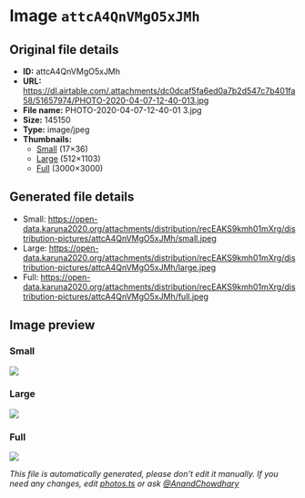 # Image `attcA4QnVMgO5xJMh`

## Original file details

- **ID:** attcA4QnVMgO5xJMh
- **URL:** https://dl.airtable.com/.attachments/dc0dcaf5fa6ed0a7b2d547c7b401fa58/51657974/PHOTO-2020-04-07-12-40-013.jpg
- **File name:** PHOTO-2020-04-07-12-40-01 3.jpg
- **Size:** 145150
- **Type:** image/jpeg
- **Thumbnails:**
  - [Small](https://dl.airtable.com/.attachmentThumbnails/309dfe33bbbed01bbfc24a5029bf22b0/ef4344bf) (17×36)
  - [Large](https://dl.airtable.com/.attachmentThumbnails/5e3fefd4875a41f88186db61b314302b/23d08cd4) (512×1103)
  - [Full](https://dl.airtable.com/.attachmentThumbnails/74d665f8ea04bc7fa7123beeb2ab9972/a4070f40) (3000×3000)

## Generated file details

- Small: https://open-data.karuna2020.org/attachments/distribution/recEAKS9kmh01mXrg/distribution-pictures/attcA4QnVMgO5xJMh/small.jpeg
- Large: https://open-data.karuna2020.org/attachments/distribution/recEAKS9kmh01mXrg/distribution-pictures/attcA4QnVMgO5xJMh/large.jpeg
- Full: https://open-data.karuna2020.org/attachments/distribution/recEAKS9kmh01mXrg/distribution-pictures/attcA4QnVMgO5xJMh/full.jpeg

## Image preview

### Small

![](https://open-data.karuna2020.org/attachments/distribution/recEAKS9kmh01mXrg/distribution-pictures/attcA4QnVMgO5xJMh/small.jpeg)

### Large

![](https://open-data.karuna2020.org/attachments/distribution/recEAKS9kmh01mXrg/distribution-pictures/attcA4QnVMgO5xJMh/large.jpeg)

### Full

![](https://open-data.karuna2020.org/attachments/distribution/recEAKS9kmh01mXrg/distribution-pictures/attcA4QnVMgO5xJMh/full.jpeg)

_This file is automatically generated, please don't edit it manually. If you need any changes, edit [photos.ts](/photos.ts) or ask [@AnandChowdhary](https://github.com/AnandChowdhary)_

